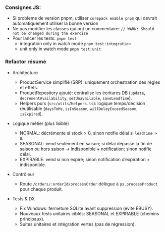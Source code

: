 ### Consignes JS:

- Si probleme de version pnpm, utiliser `corepack enable pnpm` qui devrait automatiquement utiliser la bonne version
- Ne pas modifier les classes qui ont un commentaire: `// WARN: Should not be changed during the exercise
`
- Pour lancer les tests: `pnpm test`
  - integration only in watch mode `pnpm test:integration`
  - unit only in watch mode `pnpm test:unit`

### Refactor résumé

- Architecture

  - ProductService simplifié (SRP): uniquement orchestration des règles et effets.
  - ProductRepository ajouté: centralise les écritures DB (`update`, `decrementAvailability`, `setUnavailable`, `saveLeadTime`).
  - Helpers purs (`src/utils/helpers.ts`): logique temps/décision réutilisable (`daysToMs`, `isInSeason`, `willDelayExceedSeason`, `isExpired`).

- Logique métier (plus lisible)

  - NORMAL: décrémente si stock > 0, sinon notifie délai si `leadTime > 0`.
  - SEASONAL: vend seulement en saison; si délai dépasse la fin de saison ou hors saison → indisponible + notification; sinon notifie délai.
  - EXPIRABLE: vend si non expiré; sinon notification d’expiration + indisponible.

- Contrôleur

  - Route `/orders/:orderId/processOrder` délègue à `ps.processProduct` pour chaque produit.

- Tests & DX
  - Fix Windows: fermeture SQLite avant suppression (évite EBUSY).
  - Nouveaux tests unitaires ciblés: SEASONAL et EXPIRABLE (chemins principaux).
  - Suites unitaires et intégration vertes (pas de régression).
